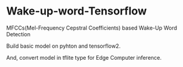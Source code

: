 # Wake-up-word-Tensorflow
MFCCs(Mel-Frequency Cepstral Coefficients) based Wake-Up Word Detection 

Build basic model on pyhton and tensorflow2.

And, convert model in tflite type for Edge Computer inference.

